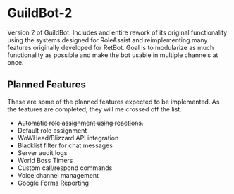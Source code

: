 # GuildBot-2
 
Version 2 of GuildBot. Includes and entire rework of its original functionality using the systems designed for RoleAssist and reimplementing many features originally developed for RetBot. Goal is to modularize as much functionality as possible and make the bot usable in multiple channels at once.

## Planned Features
These are some of the planned features expected to be implemented. As the features are completed, they will me crossed off the list. 
* ~~Automatic role assignment using reactions.~~
* ~~Default role assignment~~
* WoWHead/Blizzard API integration
* Blacklist filter for chat messages
* Server audit logs
* World Boss Timers
* Custom call/respond commands
* Voice channel management
* Google Forms Reporting
